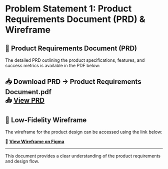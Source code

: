 # Problem Statement 1: Product Requirements Document (PRD) & Wireframe  

## 📄 Product Requirements Document (PRD)  
The detailed PRD outlining the product specifications, features, and success metrics is available in the PDF below:  

📥 **Download PRD -> Product Requirements Document.pdf**  
📥 **[View PRD](https://docs.google.com/document/d/1e8UGHiEJGPC-mTWI38OI4C1tCbo1NOYM-aDdi2b0kT4/edit?usp=sharing)**  
---

## 🎨 Low-Fidelity Wireframe  
The wireframe for the product design can be accessed using the link below:  

🔗 **[View Wireframe on Figma](https://www.figma.com/design/ewvvh9MKpfwrufxUFMbcTP/Accuknox-problem-statement-1?node-id=0-1&t=CaSBlgPlKDe5n13s-1)**  

---

This document provides a clear understanding of the product requirements and design flow.
